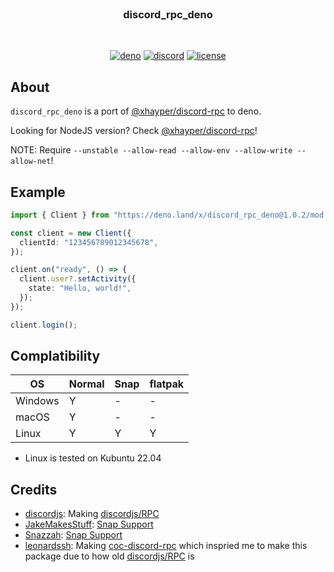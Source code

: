 <!-- markdownlint-disable -->
<div align="center">
    <br />
    <h3>discord_rpc_deno</h3>
    <br />
    <p>
        <a href="https://deno.land/x/discord_rpc_deno"><img src="https://img.shields.io/github/v/release/xhayper/discord-rpc-deno?include_prereleases&label=deno&logo=deno" alt="deno"/></a>
        <a href="https://discord.com/invite/xTAR8nUs2g" target="_blank"><img src="https://img.shields.io/discord/965168309731487805.svg" alt="discord"/></a>
        <a href="https://github.com/xhayper/discord-rpc-deno/blob/main/LICENSE" target="_blank"><img src="https://img.shields.io/github/license/xhayper/discord-rpc-deno.svg" alt="license"/></a>
    </p>
</div>
<!-- markdownlint-enable -->

## About

`discord_rpc_deno` is a port of
[@xhayper/discord-rpc](https://github.com/xhayper/discord-rpc) to deno.

Looking for NodeJS version? Check
[@xhayper/discord-rpc](https://github.com/xhayper/discord-rpc)!

NOTE: Require `--unstable --allow-read --allow-env --allow-write --allow-net`!

## Example

```ts
import { Client } from "https://deno.land/x/discord_rpc_deno@1.0.2/mod.ts";

const client = new Client({
  clientId: "123456789012345678",
});

client.on("ready", () => {
  client.user?.setActivity({
    state: "Hello, world!",
  });
});

client.login();
```

## Complatibility

| OS      | Normal | Snap | flatpak |
| ------- | ------ | ---- | ------- |
| Windows | Y      | -    | -       |
| macOS   | Y      | -    | -       |
| Linux   | Y      | Y    | Y       |

- Linux is tested on Kubuntu 22.04

## Credits

- [discordjs](https://github.com/discordjs): Making
  [discordjs/RPC](https://github.com/discordjs/RPC)
- [JakeMakesStuff](https://github.com/JakeMakesStuff):
  [Snap Support](https://github.com/discordjs/RPC/pull/152)
- [Snazzah](https://github.com/Snazzah):
  [Snap Support](https://github.com/Snazzah/SublimeDiscordRP/blob/c13e60cdbc5de8147881bb232f2339722c2b46b4/discord_ipc/__init__.py#L208)
- [leonardssh](https://github.com/leonardssh): Making
  [coc-discord-rpc](https://github.com/leonardssh/coc-discord-rpc) which
  inspried me to make this package due to how old
  [discordjs/RPC](https://github.com/discordjs/RPC) is
